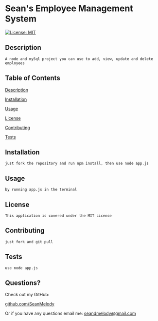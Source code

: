 # Sean's Employee Management System 

[![License: MIT](https://img.shields.io/badge/License-MIT-yellow.svg)](https://opensource.org/licenses/MIT)

## Description

    A node and mySql project you can use to add, view, update and delete employees


## Table of Contents

  [Description](##Description)

  [Installation](##Installation)

  [Usage](##Usage)

  [License](##License)

  [Contributing](##Contributing)

  [Tests](##Tests)


## Installation

    just fork the repository and run npm install, then use node app.js

## Usage

    by running app.js in the terminal

## License

    This application is covered under the MIT License

## Contributing

    just fork and git pull

## Tests

    use node app.js


## Questions?

  Check out my GitHub:

  [github.com/SeanMelody](https://github.com/SeanMelody)

  Or if you have any questions email me: 
    seandmelody@gmail.com